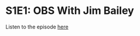 # S1E1: OBS With Jim Bailey

Listen to the episode [here](https://fosspod.content.town/episodes/obs-with-jim-bailey)
